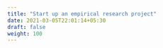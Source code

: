 ```yaml
---
title: "Start up an empirical research project"
date: 2021-03-05T22:01:14+05:30
draft: false
weight: 100
---
```

